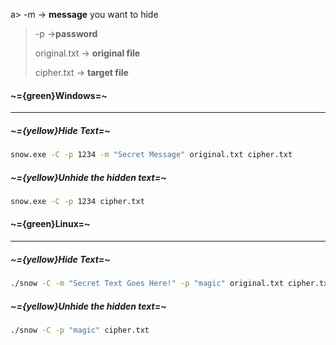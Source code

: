 a> \-m → **message** you want to hide
>
> \-p →**password**
>
> original.txt → **original file**
>
> cipher.txt → **target file**

#### ~={green}Windows=~
---
##### ~={yellow}Hide  Text=~
```bash
snow.exe -C -p 1234 -m "Secret Message" original.txt cipher.txt
```
##### ~={yellow}Unhide the hidden text=~
```bash
snow.exe -C -p 1234 cipher.txt
```

#### ~={green}Linux=~
---
##### ~={yellow}Hide  Text=~
```bash
./snow -C -m "Secret Text Goes Here!" -p "magic" original.txt cipher.txt 
```
##### ~={yellow}Unhide the hidden text=~
```bash
./snow -C -p "magic" cipher.txt
```

